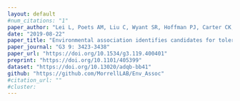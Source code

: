 ```yaml
---
layout: default
#num_citations: "1"
paper_author: "Lei L, Poets AM, Liu C, Wyant SR, Hoffman PJ, Carter CK, Shaw BG, Li X, Muehlbauer GJ, Katagiri F, Morrell PL"
date: "2019-08-22"
paper_title: "Environmental association identifies candidates for tolerance to low temperature and drought"
paper_journal: "G3 9: 3423-3438"
paper_url: "https://doi.org/10.1534/g3.119.400401"
preprint: "https://doi.org/10.1101/405399"
dataset: "https://doi.org/10.13020/adqb-bb41"
github: "https://github.com/MorrellLAB/Env_Assoc"
#citation_url: ""
#cluster:
---
```

